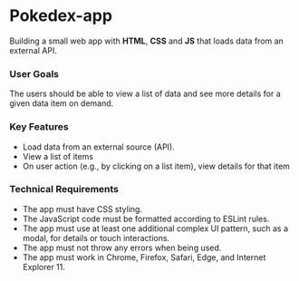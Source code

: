 # Pokedex-app
Building a small web app with **HTML**, **CSS** and **JS** that loads data from an external API.

### User Goals
The users should be able to view a list of data and see more details for a given data item on demand.

### Key Features
* Load data from an external source (API).
* View a list of items
* On user action (e.g., by clicking on a list item), view details for that item

### Technical Requirements
* The app must have CSS styling.
* The JavaScript code must be formatted according to ESLint rules.
* The app must use at least one additional complex UI pattern, such as a modal, for
details or touch interactions.
* The app must not throw any errors when being used.
* The app must work in Chrome, Firefox, Safari, Edge, and Internet Explorer 11.
